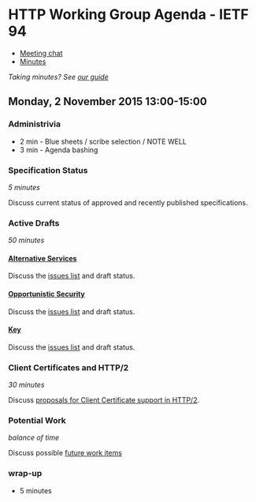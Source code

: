 # HTTP Working Group Agenda - IETF 94

* [Meeting chat](xmpp:httpbis@jabber.ietf.org?join)
* [Minutes](http://etherpad.tools.ietf.org:9000/p/ietf94-httpbis)

*Taking minutes? See [our guide](https://github.com/httpwg/wiki/wiki/TakingMinutes)*


## Monday, 2 November 2015 13:00-15:00

### Administrivia

* 2 min - Blue sheets / scribe selection / NOTE WELL
* 3 min - Agenda bashing


### Specification Status

*5 minutes*

Discuss current status of approved and recently published specifications.


### Active Drafts

*50 minutes*

#### [Alternative Services](https://tools.ietf.org/html/draft-ietf-httpbis-alt-svc)

Discuss the [issues list](https://github.com/httpwg/http-extensions/issues?q=is%3Aopen+is%3Aissue+label%3Aalt-svc) and draft status.


#### [Opportunistic Security](https://tools.ietf.org/html/draft-ietf-httpbis-http2-encryption)

Discuss the [issues list](https://github.com/httpwg/http-extensions/issues?q=is%3Aopen+is%3Aissue+label%3Aopp-sec) and draft status.

#### [Key](https://tools.ietf.org/html/draft-ietf-httpbis-key)

Discuss the [issues list](https://github.com/httpwg/http-extensions/issues?q=is%3Aopen+is%3Aissue+label%3Akey) and draft status.


### Client Certificates and HTTP/2

*30 minutes*

Discuss [proposals for Client Certificate support in HTTP/2](https://github.com/httpwg/wiki/wiki/H2ClientCerts).


### Potential Work

*balance of time*

Discuss possible [future work items](https://github.com/httpwg/wiki/wiki/WatchList)
 

### wrap-up

* 5 minutes

